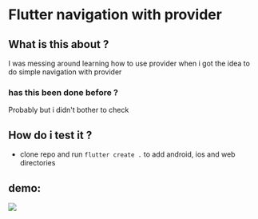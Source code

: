 # Flutter navigation with provider


## What is this about ?

I was messing around learning how to use provider when i got the idea to do simple navigation with provider

### has this been done before ? 

Probably but i didn't bother to check

## How do i test it ?
 - clone repo and run `flutter create .` to add android, ios and web directories


 ## demo:
 ![](assets/demo.gif)